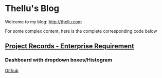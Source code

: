 # Thellu's Blog

Welcome to my blog: http://thellu.com



For some complex content, here is the complete corresponding code below

## <a href = "https://thellu.com/en/2023/06/12/Project%20Records%20-%20Enterprise%20Requirement/" >Project Records - Enterprise Requirement</a> 

### Dashboard with dropdown boxes/Histogram

<a href = "https://github.com/lh728/blog/tree/a57c9105f4bb13abd4d1f0f69cb84cc5cfd9d3eb/code/Project%20Records%20-%20Enterprise%20Requirement/Dashboard%20with%20dropdown%20boxes%20Histogra" >Github</a>